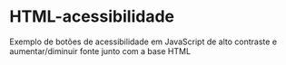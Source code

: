 # HTML-acessibilidade
Exemplo de botões de acessibilidade em JavaScript de alto contraste e aumentar/diminuir fonte junto com a base HTML
